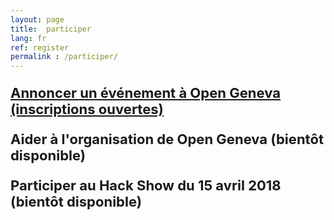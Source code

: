 ```yaml
---
layout: page
title:  participer
lang: fr
ref: register
permalink : /participer/
---
```


<p>
<p style="font-size: 22px"><strong>
<a href="https://goo.gl/forms/squpuIoTCzXE7F9y1">Annoncer un événement à Open Geneva (inscriptions ouvertes)</a>
</strong></p>
</p>

<p style="font-size: 22px"><strong>
Aider à l'organisation de Open Geneva (bientôt disponible)
</strong></p>

<p style="font-size: 22px"><strong>
Participer au Hack Show du 15 avril 2018 (bientôt disponible)
</strong></p>
